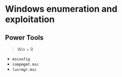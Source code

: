 # Windows enumeration and exploitation
## Power Tools
> Win + R
- `msconfig`
- `compmgmt.msc`
- `lusrmgr.msc`
